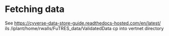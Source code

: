 # Fetching data

See https://cyverse-data-store-guide.readthedocs-hosted.com/en/latest/
ils /iplant/home/rwalls/FuTRES_data/ValidatedData
cp into vertnet directory
